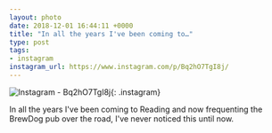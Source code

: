 ```yaml
---
layout: photo
date: 2018-12-01 16:44:11 +0000
title: "In all the years I've been coming to…"
type: post
tags:
- instagram
instagram_url: https://www.instagram.com/p/Bq2hO7TgI8j/
---
```


![Instagram - Bq2hO7TgI8j](https://lildude.github.io/img/Bq2hO7TgI8j.jpg){: .instagram}

In all the years I've been coming to Reading and now frequenting the BrewDog pub over the road, I've never noticed this until now.
